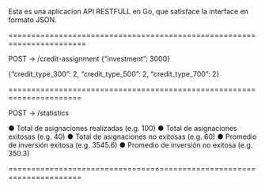 Esta es una aplicacion API RESTFULL en Go, que satisface la interface en formato JSON.

=======================================================================

POST → /credit-assignment
{“investment”: 3000}

{“credit_type_300”: 2, “credit_type_500”: 2, “credit_type_700”: 2}

======================================================================

POST → /statistics

● Total de asignaciones realizadas (e.g. 100)
● Total de asignaciones exitosas (e.g. 40)
● Total de asignaciones no exitosas (e.g. 60)
● Promedio de inversión exitosa (e.g. 3545.6)
● Promedio de inversión no exitosa (e.g. 350.3)

======================================================================
